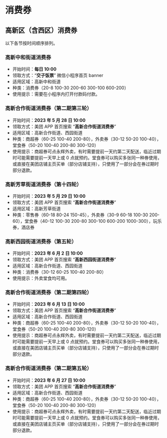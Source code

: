 # 消费券

## **高新区（含西区）消费券**

以下各节按时间顺序排列。

### **高新中和街道消费券**

- 开始时间：**每日 10:00**
- 领取方式：“**交子饭票**” 微信小程序首页 banner
- 适用区域：高新中和街道
- 种类：消费券（20-8 100-30 200-60 300-100 600-200）
- 使用提示：需要在小程序内打开付款码付款。

### **高新合作街道消费券（第二期第三轮）**

- 开始时间：**2023 年 5 月 28 日 10:00**
- 领取方式：美团 APP 首页搜索 “**高新合作街道消费券**”
- 适用区域：高新合作街道、西园街道
- 种类：商超券（60-25 100-40 200-80），外卖券（30-12 50-20 100-40），堂食券（50-20 100-40 200-80 300-120）
- 使用提示：商超券可点永辉外卖，有时需要提前一天约第二天配送，临近过期时可能需要提前一天早上或 0 点就预约。堂食券可以购买多张同一种券使用，或直接在美团店铺主页买单（部分店铺支持），只使用了一部分会在券过期时部分退款。

### **高新芳草街道消费券（第十四轮）**

- 开始时间：**2023 年 5 月 29 日 10:00**
- 领取方式：美团 APP 首页搜索 “**高新合作街道消费券**”
- 适用区域：高新芳草街道
- 种类：零售券（60-18 80-24 150-45），外卖券（30-9 60-18 100-30 200-60），堂食券（40-12 100-30 200-80 300-100 600-200 1000-300），玩乐券，酒店券

### **高新西园街道消费券（第五轮）**

- 开始时间：**2023 年 6 月 2 日 10:00**
- 领取方式：美团 APP 首页搜索 “**高新西园街道消费券**”
- 适用区域：高新合作街道、西园街道
- 种类：消费券（30-12 60-25 100-40 200-80）
- 使用提示：外卖堂食均可用。

### **高新合作街道消费券（第二期第四轮）**

- 开始时间：**2023 年 6 月 13 日 10:00**
- 领取方式：美团 APP 首页搜索 “**高新合作街道消费券**”
- 适用区域：高新合作街道、西园街道
- 种类：商超券（60-25 100-40 200-80），外卖券（30-12 50-20 100-40），堂食券（50-20 100-40 200-80 300-120）
- 使用提示：商超券可点永辉外卖，有时需要提前一天约第二天配送，临近过期时可能需要提前一天早上或 0 点就预约。堂食券可以购买多张同一种券使用，或直接在美团店铺主页买单（部分店铺支持），只使用了一部分会在券过期时部分退款。

### **高新合作街道消费券（第二期第五轮）**

- 开始时间：**2023 年 6 月 27 日 10:00**
- 领取方式：美团 APP 首页搜索 “**高新合作街道消费券**”
- 适用区域：高新合作街道、西园街道
- 种类：商超券（60-25 100-40 200-80），外卖券（30-12 50-20 100-40），堂食券（50-20 100-40 200-80 300-120）
- 使用提示：商超券可点永辉外卖，有时需要提前一天约第二天配送，临近过期时可能需要提前一天早上或 0 点就预约。堂食券可以购买多张同一种券使用，或直接在美团店铺主页买单（部分店铺支持），只使用了一部分会在券过期时部分退款。

